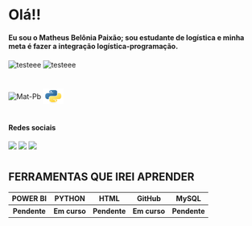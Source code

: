<html lang="pt-BR">
<h1>Olá!!</h1>

<h4>Eu sou o Matheus Belônia Paixão; sou estudante de logística e minha meta é fazer a integração logística-programação. </h4>
<div>
  <img align="center" alt="testeee" height="200" width="600" src="https://github-readme-stats.vercel.app/api?username=Matheus-Belonia&show_icons=true&theme=radical">
<img align="center" alt="testeee" height="145" width="600" src="https://github-readme-stats.vercel.app/api/top-langs/?username=Matheus-Belonia&layout=compact&theme=radical">
</div>

#

<div>
  <img align="center" alt="Mat-Pb" height="30" width="60" src="https://marcas-logos.net/wp-content/uploads/2022/08/Microsoft-Power-BI-Logo.png">
  <img align="center" alt="Mat-Python" height="30" width="40" src="https://raw.githubusercontent.com/devicons/devicon/master/icons/python/python-original.svg">
</div>

#

<div> 
  <h4>Redes sociais</h4>
  
  <a href="https://instagram.com/matheus_belonia" target="_blank"><img src="https://img.shields.io/badge/-Instagram-%23E4405F?style=for-the-badge&logo=instagram&logoColor=white" target="_blank"></a>
  <a href = "mailto:matheusbelonia@gmail.com"><img src="https://img.shields.io/badge/-Gmail-%23333?style=for-the-badge&logo=gmail&logoColor=white" target="_blank"></a>
  <a href="https://www.linkedin.com/in/matheus-belônia-paixão-4b817225a/" target="_blank"><img src="https://img.shields.io/badge/-LinkedIn-%230077B5?style=for-the-badge&logo=linkedin&logoColor=white" target="_blank"></a> 
</div>

#

<h2>FERRAMENTAS QUE IREI APRENDER</h2>
<table>
  <head>
    <th>POWER BI</th>
    <th>PYTHON</th>
    <th>HTML</th>
    <th>GitHub</th>
    <th>MySQL</th>
  </head>
  <body>
    <tr>
      <th>Pendente</th>
      <th>Em curso</th>
      <th>Pendente</th>
      <th>Em curso</th>
      <th>Pendente</th>
    </tr>
  </body>
    
